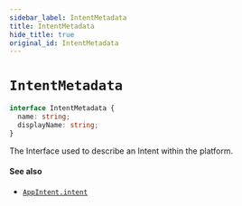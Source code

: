 ```yaml
---
sidebar_label: IntentMetadata
title: IntentMetadata
hide_title: true
original_id: IntentMetadata
---
```

# `IntentMetadata`

```ts
interface IntentMetadata {
  name: string;
  displayName: string;
}
```

The Interface used to describe an Intent within the platform.


#### See also
* [`AppIntent.intent`](AppIntent)